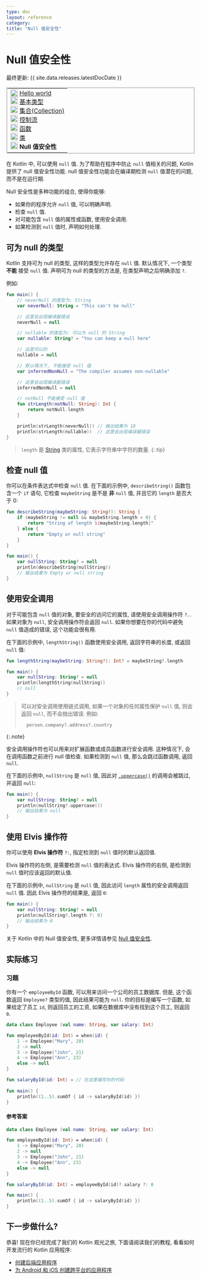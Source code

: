```yaml
---
type: doc
layout: reference
category:
title: "Null 值安全性"
---
```


# Null 值安全性

最终更新: {{ site.data.releases.latestDocDate }}

<table style="border-style: solid; border-color: #D1D1D2">
    <tr>
        <td>
        <div style="display: block">
            <div style="vertical-align: middle; display: inline-flex">
                <img src="/assets/docs/images/icons/icon-1-done.svg" alt="第 1 步" width="20"/> &nbsp;
                <a href="kotlin-tour-hello-world.html">Hello world</a>
            </div>
            <br/>
            <div style="vertical-align: middle; display: inline-flex">
                <img src="/assets/docs/images/icons/icon-2-done.svg" alt="第 2 步" width="20"/> &nbsp;
                <a href="kotlin-tour-basic-types.html">基本类型</a>
            </div>
            <br/>
            <div style="vertical-align: middle; display: inline-flex">
                <img src="/assets/docs/images/icons/icon-3-done.svg" alt="第 3 步" width="20"/> &nbsp;
                <a href="kotlin-tour-collections.html">集合(Collection)</a>
            </div>
            <br/>
            <div style="vertical-align: middle; display: inline-flex">
                <img src="/assets/docs/images/icons/icon-4-done.svg" alt="第 4 步" width="20"/> &nbsp;
                <a href="kotlin-tour-control-flow.html">控制流</a>
            </div>
            <br/>
            <div style="vertical-align: middle; display: inline-flex">
                <img src="/assets/docs/images/icons/icon-5-done.svg" alt="第 5 步" width="20"/> &nbsp;
                <a href="kotlin-tour-functions.html">函数</a>
            </div>
            <br/>
            <div style="vertical-align: middle; display: inline-flex">
                <img src="/assets/docs/images/icons/icon-6-done.svg" alt="第 6 步" width="20"/> &nbsp;
                <a href="kotlin-tour-classes.html">类</a>
            </div>
            <br/>
            <div style="vertical-align: middle; display: inline-flex">
                <img src="/assets/docs/images/icons/icon-7-todo.svg" alt="第 7 步" width="20"/> &nbsp;
                <strong>Null 值安全性</strong>
            </div>
        </div>
        </td>
    </tr>
</table>

在 Kotlin 中, 可以使用 `null` 值. 为了帮助在程序中防止 `null` 值相关的问题, Kotlin 提供了 null 值安全性功能.
null 值安全性功能会在编译期检测 `null` 值潜在的问题, 而不是在运行期.

Null 安全性是多种功能的组合, 使得你能够:
* 如果你的程序允许 `null` 值, 可以明确声明.
* 检查 `null` 值.
* 对可能包含 `null` 值的属性或函数, 使用安全调用.
* 如果检测到 `null` 值时, 声明如何处理.

## 可为 null 的类型

Kotlin 支持可为 null 的类型, 这样的类型允许存在 `null` 值.
默认情况下, 一个类型 **不能** 接受 `null` 值.
声明可为 null 的类型的方法是, 在类型声明之后明确添加 `?`.

例如:

<div class="sample" markdown="1" theme="idea" kotlin-min-compiler-version="1.3" id="kotlin-tour-nullable-type">

```kotlin
fun main() {
    // neverNull 的类型为: String
    var neverNull: String = "This can't be null"

    // 这里会出现编译器错误
    neverNull = null

    // nullable 的类型为: 可以为 null 的 String
    var nullable: String? = "You can keep a null here"

    // 这是可以的
    nullable = null

    // 默认情况下, 不能接受 null 值
    var inferredNonNull = "The compiler assumes non-nullable"

    // 这里会出现编译器错误
    inferredNonNull = null

    // notNull 不能接受 null 值
    fun strLength(notNull: String): Int {
        return notNull.length
    }

    println(strLength(neverNull)) // 输出结果为 18
    println(strLength(nullable))  // 这里会出现编译器错误
}
```

</div>

> `length` 是 [String](https://kotlinlang.org/api/latest/jvm/stdlib/kotlin/-string/) 类的属性,
> 它表示字符串中字符的数量.
{:.tip}

## 检查 null 值

你可以在条件表达式中检查 `null` 值.
在下面的示例中, `describeString()` 函数包含一个 `if` 语句,
它检查 `maybeString` 是不是 **非** `null` 值, 并且它的 `length` 是否大于 0:

<div class="sample" markdown="1" theme="idea" kotlin-min-compiler-version="1.3" id="kotlin-tour-check-nulls">

```kotlin
fun describeString(maybeString: String?): String {
    if (maybeString != null && maybeString.length > 0) {
        return "String of length ${maybeString.length}"
    } else {
        return "Empty or null string"
    }
}

fun main() {
    var nullString: String? = null
    println(describeString(nullString))
    // 输出结果为 Empty or null string
}
```

</div>

## 使用安全调用

对于可能包含 `null` 值的对象, 要安全的访问它的属性, 请使用安全调用操作符 `?.`.
如果对象为 `null`, 安全调用操作符会返回 `null`.
如果你想要在你的代码中避免 `null` 值造成的错误, 这个功能会很有用.

在下面的示例中, `lengthString()` 函数使用安全调用, 返回字符串的长度, 或返回 `null` 值:

<div class="sample" markdown="1" theme="idea" kotlin-min-compiler-version="1.3" id="kotlin-tour-safe-call-property">

```kotlin
fun lengthString(maybeString: String?): Int? = maybeString?.length

fun main() { 
    var nullString: String? = null
    println(lengthString(nullString))
    // null
}
```

</div>

> 可以对安全调用使用链式调用, 如果一个对象的任何属性保护 `null` 值, 则会返回 `null`, 而不会抛出错误.
> 例如:
> ```kotlin
>   person.company?.address?.country
> ```
{:.note}

安全调用操作符也可以用来对扩展函数或成员函数进行安全调用.
这种情况下, 会在调用函数之前进行 null 值检查.
如果检测到 `null` 值, 那么会跳过函数调用, 返回 `null`.

在下面的示例中, `nullString` 是 `null` 值, 因此对 [`.uppercase()`](https://kotlinlang.org/api/latest/jvm/stdlib/kotlin.text/uppercase.html)
的调用会被跳过, 并返回 `null`:

<div class="sample" markdown="1" theme="idea" kotlin-min-compiler-version="1.3" id="kotlin-tour-safe-call-function">

```kotlin
fun main() {
    var nullString: String? = null
    println(nullString?.uppercase())
    // 输出结果为 null
}
```

</div>

## 使用 Elvis 操作符

你可以使用 **Elvis 操作符** `?:`, 指定检测到 `null` 值时的默认返回值.

Elvis 操作符的左侧, 是需要检测 `null` 值的表达式.
Elvis 操作符的右侧, 是检测到 `null` 值时应该返回的默认值.

在下面的示例中, `nullString` 是 `null` 值, 因此访问 `length` 属性的安全调用返回 `null` 值.
因此 Elvis 操作符的结果是, 返回 `0`:

<div class="sample" markdown="1" theme="idea" kotlin-min-compiler-version="1.3" id="kotlin-tour-elvis-operator">

```kotlin
fun main() {
    var nullString: String? = null
    println(nullString?.length ?: 0)
    // 输出结果为 0
}
```

</div>

关于 Kotlin 中的 Null 值安全性, 更多详情请参见 [Null 值安全性](../null-safety.html).

## 实际练习

### 习题

你有一个 `employeeById` 函数, 可以用来访问一个公司的员工数据库.
但是, 这个函数返回 `Employee?` 类型的值, 因此结果可能为 `null`.
你的目标是编写一个函数, 如果给定了员工 `id`, 则返回员工的工资, 如果在数据库中没有找到这个员工, 则返回 `0`.

<div class="sample" markdown="1" theme="idea" kotlin-min-compiler-version="1.3" id="kotlin-tour-null-safety-exercise">

```kotlin
data class Employee (val name: String, var salary: Int)

fun employeeById(id: Int) = when(id) {
    1 -> Employee("Mary", 20)
    2 -> null
    3 -> Employee("John", 21)
    4 -> Employee("Ann", 23)
    else -> null
}

fun salaryById(id: Int) = // 在这里编写你的代码
    
fun main() { 
    println((1..5).sumOf { id -> salaryById(id) })
}
```

</div>

#### 参考答案

<div class="sample" markdown="1" theme="idea" kotlin-min-compiler-version="1.3" data-highlight-only id="kotlin-tour-null-safety-solution">

```kotlin
data class Employee (val name: String, var salary: Int)

fun employeeById(id: Int) = when(id) {
    1 -> Employee("Mary", 20)
    2 -> null
    3 -> Employee("John", 21)
    4 -> Employee("Ann", 23)
    else -> null
}

fun salaryById(id: Int) = employeeById(id)?.salary ?: 0

fun main() {
    println((1..5).sumOf { id -> salaryById(id) })
}
```

</div>

## 下一步做什么?

恭喜! 现在你已经完成了我们的 Kotlin 观光之旅, 下面请阅读我们的教程, 看看如何开发流行的 Kotlin 应用程序:
* [创建后端应用程序](../jvm/jvm-create-project-with-spring-boot.html)
* [为 Android 和 iOS 创建跨平台的应用程序](https://www.jetbrains.com/help/kotlin-multiplatform-dev/multiplatform-getting-started.html)
